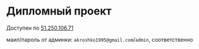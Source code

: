 # Дипломный проект

Доступен по <a href="http://51.250.106.71/">51.250.106.71</a>

маил/пароль от админки: `akroshko1995@gmail.com`/`admin`, соответственно
